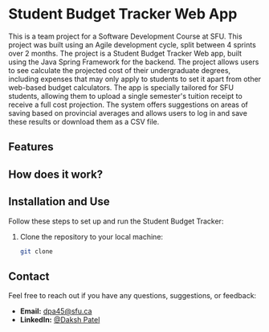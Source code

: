# Student Budget Tracker Web App

This is a team project for a Software Development Course at SFU. This project was built using an Agile development cycle, split between 4 sprints over 2 months. The project is a Student Budget Tracker Web app, built using the Java Spring Framework for the backend. The project allows users to see calculate the projected cost of their undergraduate degrees, including expenses that may only apply to students to set it apart from other web-based budget calculators. The app is specially tailored for SFU students, allowing them to upload a single semester's tuition receipt to receive a full cost projection. The system offers suggestions on areas of saving based on provincial averages and allows users to log in and save these results or download them as a CSV file.


## Features



## How does it work?



## Installation and Use

Follow these steps to set up and run the Student Budget Tracker:

1. Clone the repository to your local machine:

   ```bash
   git clone 
   ```


## Contact

Feel free to reach out if you have any questions, suggestions, or feedback:

- **Email:** dpa45@sfu.ca
- **LinkedIn:** [@Daksh Patel](https://www.linkedin.com/in/daksh-patel-956622290/)
